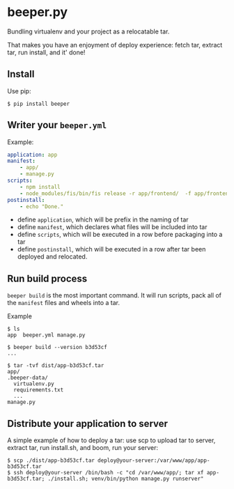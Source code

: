 # beeper.py

Bundling virtualenv and your project as a relocatable tar.

That makes you have an enjoyment of deploy experience: fetch tar, extract tar, run install, and it' done!

## Install

Use pip:

    $ pip install beeper

## Writer your `beeper.yml`

Example:

```yaml
application: app
manifest:
    - app/
    - manage.py
scripts:
    - npm install
    - node_modules/fis/bin/fis release -r app/frontend/  -f app/frontend/fis-conf.js -mpod ./app
postinstall:
    - echo "Done."
```

* define `application`, which will be prefix in the naming of tar
* define `manifest`, which declares what files will be included into tar
* define `scripts`, which will be executed in a row before packaging into a tar
* define `postinstall`, which will be executed in a row after tar been deployed and relocated.

## Run build process

`beeper build` is the most important command. It will run scripts, pack all of the `manifest` files and wheels into a tar.

Example

```
$ ls
app  beeper.yml manage.py

$ beeper build --version b3d53cf
...

$ tar -tvf dist/app-b3d53cf.tar
app/
.beeper-data/
  virtualenv.py
  requirements.txt
  ...
manage.py
```

## Distribute your application to server

A simple example of how to deploy a tar: use scp to upload tar to server, extract tar, run install.sh, and boom, run your server:

```
$ scp ./dist/app-b3d53cf.tar deploy@your-server:/var/www/app/app-b3d53cf.tar
$ ssh deploy@your-server /bin/bash -c "cd /var/www/app/; tar xf app-b3d53cf.tar; ./install.sh; venv/bin/python manage.py runserver"
```
